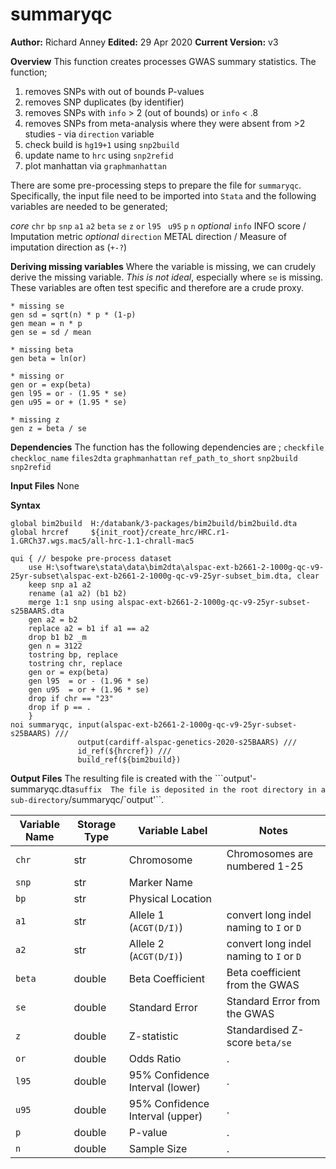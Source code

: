 # summaryqc
__Author:__ Richard Anney
__Edited:__ 29 Apr 2020
__Current Version:__ v3

__Overview__
This function creates processes GWAS summary statistics. The function;
1. removes SNPs with out of bounds P-values
2. removes SNP duplicates (by identifier)
3. removes SNPs with ``info`` > 2 (out of bounds) or ``info`` < .8
4. removes SNPs from meta-analysis where they were absent from >2 studies - via ``direction`` variable
5. check build is ``hg19+1`` using ``snp2build``
6. update name to ``hrc`` using ``snp2refid``
7. plot manhattan via ``graphmanhattan``

There are some pre-processing steps to prepare the file for ``summaryqc``. Specifically, the input file need to be imported into ``Stata`` and the following variables are needed to be generated;

_core_  ``chr`` ``bp`` ``snp`` ``a1`` ``a2`` ``beta`` ``se`` ``z`` ``or`` ``l95 `` ``u95`` ``p`` ``n`` 
_optional_ ``info`` INFO score / Imputation metric
_optional_ ``direction`` METAL direction / Measure of imputation direction as (``+-?``)

__Deriving missing variables__
Where the variable is missing, we can crudely derive the missing variable. _This is not ideal_, especially where ``se`` is missing. These variables are often test specific and therefore are a crude proxy.

```
* missing se
gen sd = sqrt(n) * p * (1-p)
gen mean = n * p
gen se = sd / mean

* missing beta
gen beta = ln(or)

* missing or
gen or = exp(beta)
gen l95 = or - (1.95 * se)
gen u95 = or + (1.95 * se)

* missing z
gen z = beta / se
```

__Dependencies__
The function has the following dependencies are ;
``checkfile`` ``checkloc_name`` ``files2dta`` ``graphmanhattan`` ``ref_path_to_short`` ``snp2build`` ``snp2refid``

__Input Files__
None

__Syntax__
```
global bim2build  H:/databank/3-packages/bim2build/bim2build.dta
global hrcref     ${init_root}/create_hrc/HRC.r1-1.GRCh37.wgs.mac5/all-hrc-1.1-chrall-mac5

qui { // bespoke pre-process dataset
	use H:\software\stata\data\bim2dta\alspac-ext-b2661-2-1000g-qc-v9-25yr-subset\alspac-ext-b2661-2-1000g-qc-v9-25yr-subset_bim.dta, clear
	keep snp a1 a2
	rename (a1 a2) (b1 b2)
	merge 1:1 snp using alspac-ext-b2661-2-1000g-qc-v9-25yr-subset-s25BAARS.dta
	gen a2 = b2
	replace a2 = b1 if a1 == a2
	drop b1 b2 _m
	gen n = 3122
	tostring bp, replace
	tostring chr, replace
	gen or = exp(beta)
	gen l95  = or - (1.96 * se)
	gen u95  = or + (1.96 * se)
	drop if chr == "23"
	drop if p == .
	}
noi summaryqc, input(alspac-ext-b2661-2-1000g-qc-v9-25yr-subset-s25BAARS) ///
               output(cardiff-alspac-genetics-2020-s25BAARS) ///
               id_ref(${hrcref}) ///
               build_ref(${bim2build})

```

__Output Files__
The resulting file is created with the ```output'-summaryqc.dta`` suffix 
The file is deposited in the root directory in a sub-directory ``/summaryqc/`output'``. 

| Variable Name | Storage Type | Variable Label | Notes |
|--------|--------|--------|--------|
|``chr``  |str |Chromosome|Chromosomes are numbered 1-25|
|``snp``  |str |Marker Name| |
|``bp``   |str |Physical Location| |
|``a1``   |str |Allele 1 (``ACGT(D/I)``)| convert long indel naming to ``I`` or ``D``
|``a2``   |str |Allele 2 (``ACGT(D/I)``)| convert long indel naming to ``I`` or ``D``
|``beta`` |double | Beta Coefficient| Beta coefficient from the GWAS 
|``se``   |double | Standard Error | Standard Error from the GWAS 
|``z``    |double | Z-statistic | Standardised Z-score  ``beta/se``
|``or``   |double | Odds Ratio |.
|``l95``  |double | 95% Confidence Interval (lower)|.
|``u95``  |double | 95% Confidence Interval (upper)|.
|``p``    |double | P-value|.
|``n``    |double | Sample Size|.
